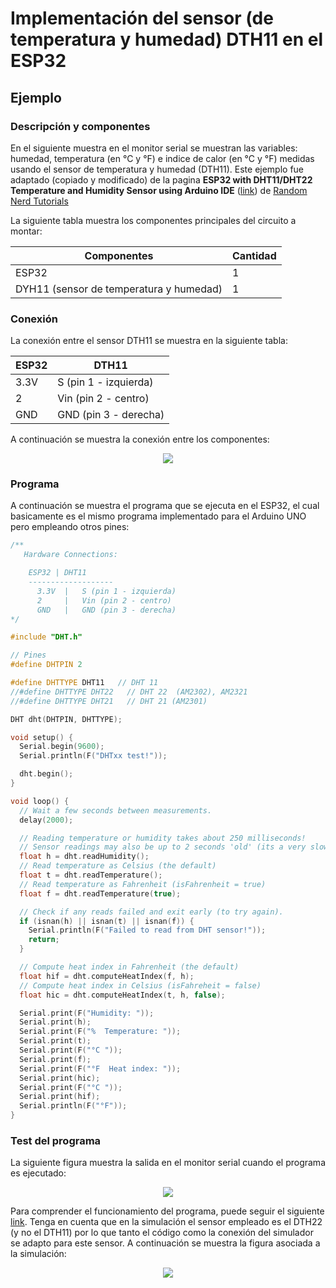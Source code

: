 # Implementación del sensor (de temperatura y humedad) DTH11 en el ESP32

## Ejemplo

### Descripción y componentes

En el siguiente muestra en el monitor serial se muestran las variables: humedad, temperatura (en °C y °F) e indice de calor (en °C y °F) medidas usando el sensor de temperatura y humedad (DTH11). Este ejemplo fue adaptado (copiado y modificado) de la pagina **ESP32 with DHT11/DHT22 Temperature and Humidity Sensor using Arduino IDE** ([link]([link](https://randomnerdtutorials.com/esp32-dht11-dht22-temperature-humidity-sensor-arduino-ide/))) de [Random Nerd Tutorials](https://randomnerdtutorials.com/)

La siguiente tabla muestra los componentes principales del circuito a montar:

| Componentes	| Cantidad |
|---|---|
|ESP32	|1|
|DYH11 (sensor de temperatura y humedad) |	1|

### Conexión

La conexión entre el sensor DTH11 se muestra en la siguiente tabla:

| ESP32	| DTH11 |
|---|---|
|3.3V  |   S (pin 1 - izquierda)
|2     |   Vin (pin 2 - centro)
|GND   |   GND (pin 3 - derecha)

A continuación se muestra la conexión entre los componentes:

<p align="center">
  <img src="esp32/dh11-esp32_bb.jpg">
</p>

### Programa

A continuación se muestra el programa que se ejecuta en el ESP32, el cual basicamente es el mismo programa implementado para el Arduino UNO pero empleando otros pines:

```ino
/**
   Hardware Connections:

    ESP32 | DHT11
    -------------------
      3.3V  |   S (pin 1 - izquierda)
      2     |   Vin (pin 2 - centro)
      GND   |   GND (pin 3 - derecha)
*/

#include "DHT.h"

// Pines
#define DHTPIN 2 

#define DHTTYPE DHT11   // DHT 11
//#define DHTTYPE DHT22   // DHT 22  (AM2302), AM2321
//#define DHTTYPE DHT21   // DHT 21 (AM2301)

DHT dht(DHTPIN, DHTTYPE);

void setup() {
  Serial.begin(9600);
  Serial.println(F("DHTxx test!"));

  dht.begin();
}

void loop() {
  // Wait a few seconds between measurements.
  delay(2000);

  // Reading temperature or humidity takes about 250 milliseconds!
  // Sensor readings may also be up to 2 seconds 'old' (its a very slow sensor)
  float h = dht.readHumidity();
  // Read temperature as Celsius (the default)
  float t = dht.readTemperature();
  // Read temperature as Fahrenheit (isFahrenheit = true)
  float f = dht.readTemperature(true);

  // Check if any reads failed and exit early (to try again).
  if (isnan(h) || isnan(t) || isnan(f)) {
    Serial.println(F("Failed to read from DHT sensor!"));
    return;
  }

  // Compute heat index in Fahrenheit (the default)
  float hif = dht.computeHeatIndex(f, h);
  // Compute heat index in Celsius (isFahreheit = false)
  float hic = dht.computeHeatIndex(t, h, false);

  Serial.print(F("Humidity: "));
  Serial.print(h);
  Serial.print(F("%  Temperature: "));
  Serial.print(t);
  Serial.print(F("°C "));
  Serial.print(f);
  Serial.print(F("°F  Heat index: "));
  Serial.print(hic);
  Serial.print(F("°C "));
  Serial.print(hif);
  Serial.println(F("°F"));
}
```

### Test del programa

La siguiente figura muestra la salida en el monitor serial cuando el programa es ejecutado:

<p align="center">
  <img src="esp32/esp32_dht11-serial.png">
</p>

Para comprender el funcionamiento del programa, puede seguir el siguiente [link](https://wokwi.com/projects/357776308749643777). Tenga en cuenta que en la simulación el sensor empleado es el DTH22 (y no el DTH11) por lo que tanto el código como la conexión del simulador se adapto para este sensor. A continuación se muestra la figura asociada a la simulación:

<p align="center">
  <img src="esp32/esp32-dth22_sim.png">
</p>

